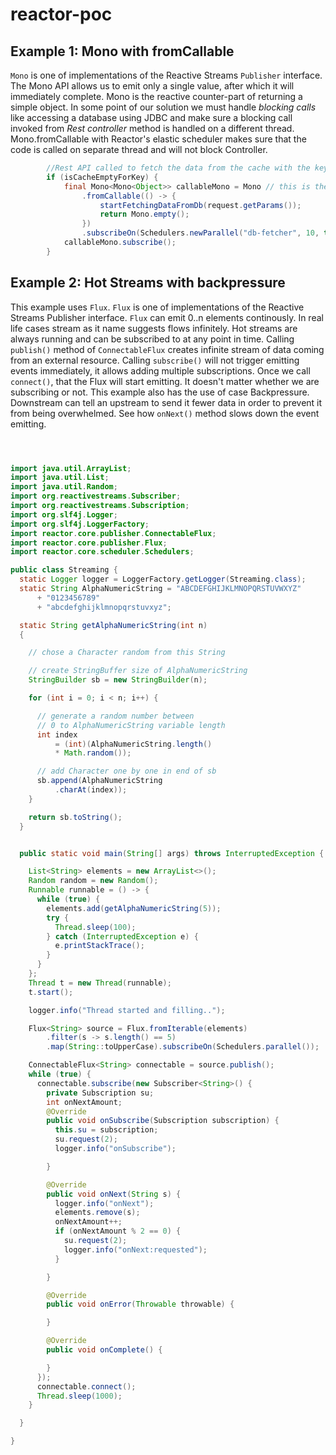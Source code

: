 # reactor-poc

## Example 1: Mono with fromCallable
`Mono` is one of implementations of the Reactive Streams `Publisher` interface. The Mono API allows us to emit only a single value, after which it will immediately complete. Mono is the reactive counter-part of returning a simple object. In some point of our solution we must handle *blocking calls* like accessing a database using JDBC and make sure a blocking call invoked from *Rest controller* method is handled on a different thread. Mono.fromCallable with Reactor's elastic scheduler makes sure that the code is called on separate thread and will not block Controller.

```java
        //Rest API called to fetch the data from the cache with the key, found out that cache is empty, we start parallel task with Mono.fromCallable
        if (isCacheEmptyForKey) {
            final Mono<Mono<Object>> callableMono = Mono // this is the reactive way of executing things asynchronously
                .fromCallable(() -> {
                    startFetchingDataFromDb(request.getParams());
                    return Mono.empty();
                })
                .subscribeOn(Schedulers.newParallel("db-fetcher", 10, true););
            callableMono.subscribe();
        }
```




## Example 2: Hot Streams with backpressure
This example uses `Flux`. `Flux` is one of implementations of the Reactive Streams Publisher interface. `Flux` can emit 0..n elements continously. In real life cases stream as it name suggests flows infinitely. Hot streams are always running and can be subscribed to at any point in time. Calling `publish()` method of  `ConnectableFlux` creates infinite stream of data coming from an external resource. Calling `subscribe()` will not trigger emitting events immediately, it allows adding multiple subscriptions. Once we call `connect()`, that the Flux will start emitting. It doesn't matter whether we are subscribing or not. This example also has the use of case Backpressure. Downstream can tell an upstream to send it fewer data in order to prevent it from being overwhelmed. See how `onNext()` method slows down the event emitting.

```java



import java.util.ArrayList;
import java.util.List;
import java.util.Random;
import org.reactivestreams.Subscriber;
import org.reactivestreams.Subscription;
import org.slf4j.Logger;
import org.slf4j.LoggerFactory;
import reactor.core.publisher.ConnectableFlux;
import reactor.core.publisher.Flux;
import reactor.core.scheduler.Schedulers;

public class Streaming {
  static Logger logger = LoggerFactory.getLogger(Streaming.class);
  static String AlphaNumericString = "ABCDEFGHIJKLMNOPQRSTUVWXYZ"
      + "0123456789"
      + "abcdefghijklmnopqrstuvxyz";

  static String getAlphaNumericString(int n)
  {

    // chose a Character random from this String

    // create StringBuffer size of AlphaNumericString
    StringBuilder sb = new StringBuilder(n);

    for (int i = 0; i < n; i++) {

      // generate a random number between
      // 0 to AlphaNumericString variable length
      int index
          = (int)(AlphaNumericString.length()
          * Math.random());

      // add Character one by one in end of sb
      sb.append(AlphaNumericString
          .charAt(index));
    }

    return sb.toString();
  }


  public static void main(String[] args) throws InterruptedException {

    List<String> elements = new ArrayList<>();
    Random random = new Random();
    Runnable runnable = () -> {
      while (true) {
        elements.add(getAlphaNumericString(5));
        try {
          Thread.sleep(100);
        } catch (InterruptedException e) {
          e.printStackTrace();
        }
      }
    };
    Thread t = new Thread(runnable);
    t.start();

    logger.info("Thread started and filling..");

    Flux<String> source = Flux.fromIterable(elements)
        .filter(s -> s.length() == 5)
        .map(String::toUpperCase).subscribeOn(Schedulers.parallel());

    ConnectableFlux<String> connectable = source.publish();
    while (true) {
      connectable.subscribe(new Subscriber<String>() {
        private Subscription su;
        int onNextAmount;
        @Override
        public void onSubscribe(Subscription subscription) {
          this.su = subscription;
          su.request(2);
          logger.info("onSubscribe");

        }

        @Override
        public void onNext(String s) {
          logger.info("onNext");
          elements.remove(s);
          onNextAmount++;
          if (onNextAmount % 2 == 0) {
            su.request(2);
            logger.info("onNext:requested");
          }

        }

        @Override
        public void onError(Throwable throwable) {

        }

        @Override
        public void onComplete() {

        }
      });
      connectable.connect();
      Thread.sleep(1000);
    }

  }

}
```
